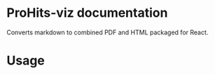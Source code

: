 # ProHits-viz documentation

Converts markdown to combined PDF and HTML packaged for React.

# Usage
